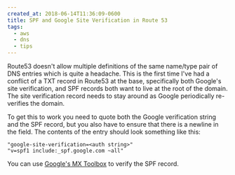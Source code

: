 ```yaml
---
created_at: 2018-06-14T11:36:09-0600
title: SPF and Google Site Verification in Route 53
tags:
  - aws
  - dns
  - tips
---
```


Route53 doesn't allow multiple definitions of the same name/type pair of DNS
entries which is quite a headache. This is the first time I've had a conflict
of a TXT record in Route53 at the base, specifically both Google's site
verification, and SPF records both want to live at the root of the domain. The
site verification record needs to stay around as Google periodically
re-verifies the domain.

To get this to work you need to quote both the Google verification string and
the SPF record, but you also have to ensure that there is a newline in the
field. The contents of the entry should look something like this:

```
"google-site-verification=<auth string>"
"v=spf1 include:_spf.google.com ~all"
```

You can use [Google's MX Toolbox][1] to verify the SPF record.

[1]: https://toolbox.googleapps.com/apps/checkmx/check
